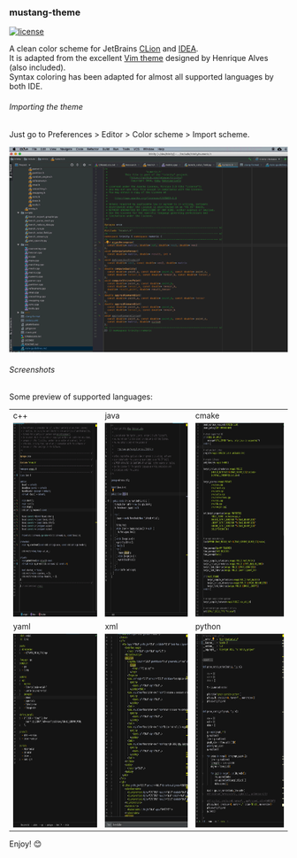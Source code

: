 ### mustang-theme

[![license](https://img.shields.io/badge/license-MIT-green.svg)](https://opensource.org/licenses/MIT)

A clean color scheme for JetBrains [CLion](https://www.jetbrains.com/clion/) and [IDEA](https://www.jetbrains.com/idea/).  
It is adapted from the excellent [Vim theme](https://www.deviantart.com/hcalves/art/Mustang-Vim-Colorscheme-98974484) designed by Henrique Alves (also included).  
Syntax coloring has been adapted for almost all supported languages by both IDE.

###### Importing the theme

Just go to Preferences > Editor > Color scheme > Import scheme.

<img src="figures/setting.gif" alt="logo" width="600">

###### Screenshots

Some preview of supported languages:

<table>
  <tr>
    <td>c++</td><td>java</td><td>cmake</td>
  </tr>    
  <tr>
    <td><img src="figures/color-cpp.png" alt="cpp" width="300" height="350"></td>
    <td><img src="figures/color-java.png" alt="java" width="300" height="350"></td>  
        <td><img src="figures/color-cmake.png" alt="cmake" width="300" height="350"></td>
  </tr>
  <tr>
    <td>yaml</td><td>xml</td><td>python</td>
  </tr>    
  <tr>
    <td><img src="figures/color-yaml.png" alt="yml" width="300" height="350"></td>
    <td><img src="figures/color-xml.png" alt="xml" width="300" height="350"></td>
    <td><img src="figures/color-python.png" alt="yaml" width="300" height="350"></td>
  </tr>

</table>

Enjoy! 😊
